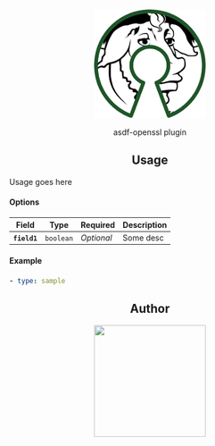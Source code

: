 <h1 align="center"><TOOL NAME></h1>
<div align="center">
    <a href="https://github.com/VadimDor">
        <img width="200" src="./assets/logo.png">
    </a>
</div>
<p align="center">asdf-openssl plugin</p>

<h2 align="center">Usage</h2>
<!--  TODO: review and adopt the content -->

Usage goes here
#### Options

**Field** | **Type** | **Required** | **Description**
--- | --- | --- | ---
**`field1`** | `boolean` | _Optional_ | Some desc

#### Example

```yaml
- type: sample
```

<h2 align="center">Author</h2>
<div align="center">
    <a href="https://github.com/VadimDor">
        <img width="200" height="200" src="./assets/profile.png"></img>
    </a>
</div>
<h4 align="center"><YOUR GIT NAME></h4>
    